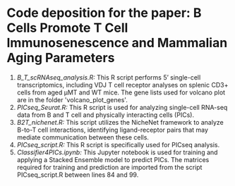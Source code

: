 # Code deposition for the paper: B Cells Promote T Cell Immunosenescence and Mammalian Aging Parameters
1. *B_T_scRNAseq_analysis.R:* This R script performs 5’ single-cell transcriptomics, including VDJ T cell receptor analyses on splenic CD3+ cells from aged µMT and WT mice. The gene lists used for volcano plot are in the folder 'volcano_plot_genes'.
3. *PICseq_Seurat.R:* This R script is used for analyzing single-cell RNA-seq data from B and T cell and physically interacting cells (PICs).
4. *B2T_nichenet.R:* This script utilizes the NicheNet framework to analyze B-to-T cell interactions, identifying ligand-receptor pairs that may mediate communication between these cells.
5. *PICseq_script.R:* This R script is specifically used for PICseq analysis.
6. *Classifier4PICs.ipynb:* This Jupyter notebook is used for training and applying a Stacked Ensemble model to predict PICs. The matrices required for training and prediction are imported from the script PICseq_script.R between lines 84 and 99.

